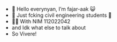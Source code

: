 - 👋 Hello everynyan, I’m fajar-aak 😺
- 👀 Just fcking civil engineering students 🏃
- 👨‍🎓 With NIM 112022042 
- and Idk what else to talk about
- So Vivere!

<!---
--->
